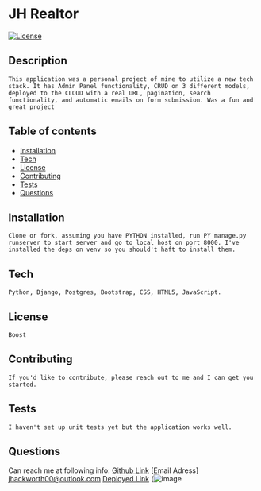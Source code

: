  # JH Realtor
  [![License](https://img.shields.io/badge/License-Boost%201.0-lightblue.svg)](https://www.boost.org/LICENSE_1_0.txt)
  ## Description
    This application was a personal project of mine to utilize a new tech stack. It has Admin Panel functionality, CRUD on 3 different models, deployed to the CLOUD with a real URL, pagination, search functionality, and automatic emails on form submission. Was a fun and great project
  
  ## Table of contents
  - [Installation](#installation)
  - [Tech](#tech)
  - [License](#license)
  - [Contributing](#contributing)
  - [Tests](#tests)
  - [Questions](#questions)
  
  ## Installation 
    Clone or fork, assuming you have PYTHON installed, run PY manage.py runserver to start server and go to local host on port 8000. I've installed the deps on venv so you should't haft to install them.
  
  ## Tech 
    Python, Django, Postgres, Bootstrap, CSS, HTML5, JavaScript.
  
  ## License 
    Boost

  ## Contributing 
    If you'd like to contribute, please reach out to me and I can get you started.
  
  ## Tests 
    I haven't set up unit tests yet but the application works well.
  
  ## Questions 
  Can reach me at following info:
    [Github Link](https://github.com/https://github.com/HacAtac/hacPython)
    [Email Adress] jhackworth00@outlook.com
    [Deployed Link](http://www.jhrealestate.co/)
    (![image](https://user-images.githubusercontent.com/87215152/173301022-1c26cecd-8d22-44bc-93dc-28bfa38249cd.png)
